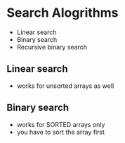 # Search Alogrithms
- Linear search
- Binary search
- Recursive binary search

## Linear search
- works for unsorted arrays as well

## Binary search
- works for SORTED arrays only
- you have to sort the array first